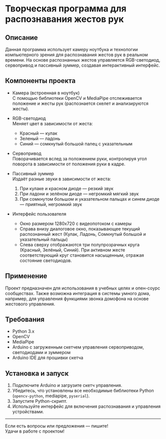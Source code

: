 # Творческая программа для распознавания жестов рук

## Описание
Данная программа использует камеру ноутбука и технологии компьютерного зрения для распознавания жестов рук в реальном времени. На основе распознанных жестов управляется RGB-светодиод, сервопривод и пассивный зуммер, создавая интерактивный интерфейс.

## Компоненты проекта

- Камера (встроенная в ноутбук)  
  С помощью библиотеки OpenCV и MediaPipe отслеживается положение и жесты рук (распознается скелет и анализируются жесты).

- RGB-светодиод  
  Меняет цвет в зависимости от жеста:  
  - Красный — кулак  
  - Зеленый — ладонь  
  - Синий — сомкнутый большой палец с указательным

- Сервопривод  
  Поворачивается вслед за положением руки, контролируя угол поворота в зависимости от положения руки в кадре.

- Пассивный зуммер  
  Издаёт разные звуки в зависимости от жеста:  
  1. При кулаке и красном диоде — резкий звук  
  2. При ладони и зелёном диоде — негромкий мягкий звук  
  3. При сомкнутом большом и указательном пальцах и синем диоде — приятный, негромкий звук

- Интерфейс пользователя  
  - Окно размером 1280x720 с видеопотоком с камеры  
  - Справа внизу диалоговое окно, показывающее текущий распознанный жест (Кулак, Ладонь, Сомкнутый большой и указательный пальцы)  
  - Слева сверху отображаются три полупрозрачных круга (Красный, Зелёный, Синий). При активном жесте соответствующий круг становится насыщенным, отражая состояние светодиодов.

## Применение
Проект предназначен для использования в учебных целях и опен-соурс сообществах. Также возможна интеграция в системы умного дома, например, для управления функциями звонка домофона на основе жестового управления.

## Требования
- Python 3.x  
- OpenCV  
- MediaPipe  
- Arduino с загруженным скетчем управления сервоприводом, светодиодами и зуммером  
- Arduino IDE для прошивки скетча  

## Установка и запуск
1. Подключите Arduino и загрузите скетч управления.  
2. Убедитесь, что установлены все необходимые библиотеки Python (`opencv-python`, mediapipe, `pyserial`).  
3. Запустите Python-скрипт.  
4. Используйте интерфейс для включения распознавания и управления устройствами.

---

Если есть вопросы или предложения — пишите!  
Удачи в работе с проектом!
